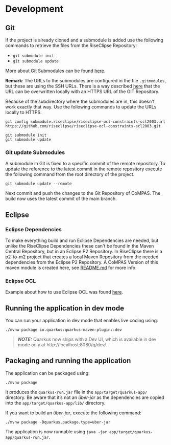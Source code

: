 <!--
SPDX-FileCopyrightText: 2022 Alliander N.V.

SPDX-License-Identifier: Apache-2.0
-->

# Development

## Git

If the project is already cloned and a submodule is added use the following commands to retrieve the files from the
RiseClipse Repository:

- `git submodule init`
- `git submodule update`

More about Git Submodules can be found [here](https://git-scm.com/book/en/v2/Git-Tools-Submodules).

**Remark**: The URLs to the submodules are configured in the file `.gitmodules`, but these are using the SSH URLs. There
is a way described [here](https://git-scm.com/book/en/v2/Git-Tools-Submodules) that the URL can be overwritten locally
with an HTTPS URL of the GIT Repository.

Because of the subdirectory where the submodules are in, this doesn't work exactly that way. Use the following commands
to update the URLs locally to HTTPS.

```
git config submodule.riseclipse/riseclipse-ocl-constraints-scl2003.url https://github.com/riseclipse/riseclipse-ocl-constraints-scl2003.git

git submodule init
git submodule update
```

### Git update Submodules

A submodule in Git is fixed to a specific commit of the remote repository. To update the reference to the latest commit
in the remote repository execute the following command from the root directory of the project.

```
git submodule update --remote
```

Next commit and push the changes to the Git Repository of CoMPAS. The build now uses the latest commit of the main
branch.

## Eclipse

### Eclipse Dependencies

To make everything build and run Eclipse Dependencies are needed, but unlike the RiseClipse Dependencies these can't be
found in the Maven Central Repository, but in an Eclipse P2 Repository. In RiseClipse there is a p2-to-m2 project that
creates a local Maven Repository from the needed dependencies from the Eclipse P2 Repository. A CoMPAS Version of this
maven module is created here, see [README.md](riseclipse/riseclipse-p2-to-m2/README.md) for more info.

### Eclipse OCL

Example about how to use Eclipse OCL was found
[here](https://help.eclipse.org/latest/index.jsp?topic=%2Forg.eclipse.ocl.doc%2Fhelp%2FPivotStandalone.html).

## Running the application in dev mode

You can run your application in dev mode that enables live coding using:

```shell script
./mvnw package io.quarkus:quarkus-maven-plugin::dev
```

> **_NOTE:_**  Quarkus now ships with a Dev UI, which is available in dev mode only at http://localhost:8080/q/dev/.

## Packaging and running the application

The application can be packaged using:

```shell script
./mvnw package
```

It produces the `quarkus-run.jar` file in the `app/target/quarkus-app/` directory. Be aware that it’s not an _über-jar_
as the dependencies are copied into the `app/target/quarkus-app/lib/` directory.

If you want to build an _über-jar_, execute the following command:

```shell script
./mvnw package -Dquarkus.package.type=uber-jar
```

The application is now runnable using `java -jar app/target/quarkus-app/quarkus-run.jar`.


